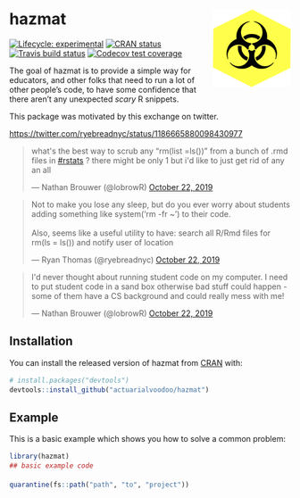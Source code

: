 
<!-- README.md is generated from README.Rmd. Please edit that file -->

# hazmat <img src='man/figures/logo.png' align="right" height="139"/>

<!-- badges: start -->

[![Lifecycle:
experimental](https://img.shields.io/badge/lifecycle-experimental-orange.svg)](https://www.tidyverse.org/lifecycle/#experimental)
[![CRAN
status](https://www.r-pkg.org/badges/version/hazmat)](https://CRAN.R-project.org/package=hazmat)
[![Travis build
status](https://travis-ci.org/actuarialvoodoo/hazmat.svg?branch=master)](https://travis-ci.org/actuarialvoodoo/hazmat)
[![Codecov test
coverage](https://codecov.io/gh/actuarialvoodoo/hazmat/branch/master/graph/badge.svg)](https://codecov.io/gh/actuarialvoodoo/hazmat?branch=master)
<!-- badges: end -->

The goal of hazmat is to provide a simple way for educators, and other
folks that need to run a lot of other people’s code, to have some
confidence that there aren’t any unexpected *scary* R snippets.

This package was motivated by this exchange on twitter.

<https://twitter.com/ryebreadnyc/status/1186665880098430977>

<blockquote class="twitter-tweet">

<p lang="en" dir="ltr">

what's the best way to scrub any “rm(list =ls())” from a bunch of .rmd
files in
<a href="https://twitter.com/hashtag/rstats?src=hash&amp;ref_src=twsrc%5Etfw">\#rstats</a>
? there might be only 1 but i'd like to just get rid of any an all

</p>

— Nathan Brouwer (@lobrowR)
<a href="https://twitter.com/lobrowR/status/1186661775502008320?ref_src=twsrc%5Etfw">October
22,
2019</a>

</blockquote>

<script async src="https://platform.twitter.com/widgets.js" charset="utf-8"></script>

<blockquote class="twitter-tweet">

<p lang="en" dir="ltr">

Not to make you lose any sleep, but do you ever worry about students
adding something like system(‘rm -fr ~’) to their code.<br><br>Also,
seems like a useful utility to have: search all R/Rmd files for rm(ls =
ls()) and notify user of location

</p>

— Ryan Thomas (@ryebreadnyc)
<a href="https://twitter.com/ryebreadnyc/status/1186665880098430977?ref_src=twsrc%5Etfw">October
22,
2019</a>

</blockquote>

<script async src="https://platform.twitter.com/widgets.js" charset="utf-8"></script>

<blockquote class="twitter-tweet">

<p lang="en" dir="ltr">

I'd never thought about running student code on my computer. I need to
put student code in a sand box otherwise bad stuff could happen - some
of them have a CS background and could really mess with me\!

</p>

— Nathan Brouwer (@lobrowR)
<a href="https://twitter.com/lobrowR/status/1186666905395838976?ref_src=twsrc%5Etfw">October
22,
2019</a>

</blockquote>

<script async src="https://platform.twitter.com/widgets.js" charset="utf-8"></script>

## Installation

You can install the released version of hazmat from
[CRAN](https://CRAN.R-project.org) with:

``` r
# install.packages("devtools")
devtools::install_github("actuarialvoodoo/hazmat")
```

## Example

This is a basic example which shows you how to solve a common problem:

``` r
library(hazmat)
## basic example code

quarantine(fs::path("path", "to", "project"))
```
